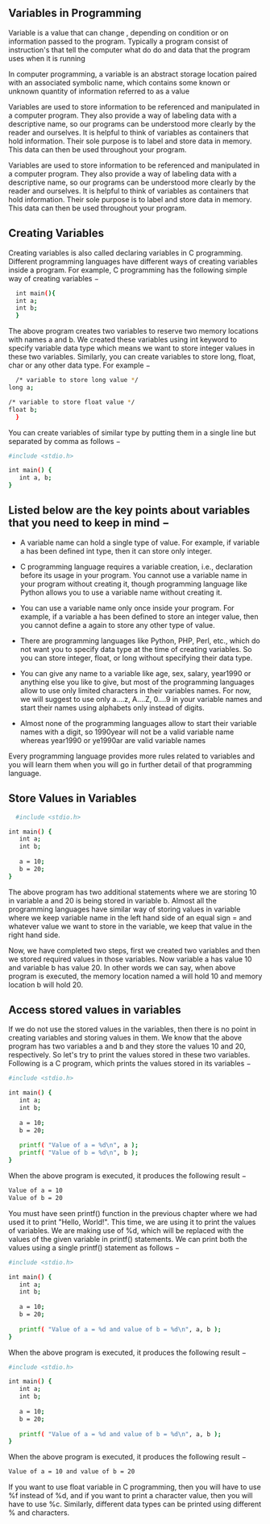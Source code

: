 ## Variables in Programming 

 Variable is a value that can change , depending on condition or on information passed to the program. Typically a program consist of instruction's that tell the computer what do do and data that the program uses when it is running 

In computer programming, a variable is an abstract storage location paired with an associated symbolic name, which contains some known or unknown quantity of information referred to as a value

Variables are used to store information to be referenced and manipulated in a computer program. They also provide a way of labeling data with a descriptive name, so our programs can be understood more clearly by the reader and ourselves. It is helpful to think of variables as containers that hold information. Their sole purpose is to label and store data in memory. This data can then be used throughout your program.

Variables are used to store information to be referenced and manipulated in a computer program. They also provide a way of labeling data with a descriptive name, so our programs can be understood more clearly by the reader and ourselves. It is helpful to think of variables as containers that hold information. Their sole purpose is to label and store data in memory. This data can then be used throughout your program.


## Creating Variables 

Creating variables is also called declaring variables in C programming. Different programming languages have different ways of creating variables inside a program. For example, C programming has the following simple way of creating variables −

```bash
  int main(){
  int a;
  int b;
  }
```
The above program creates two variables to reserve two memory locations with names a and b. We created these variables using int keyword to specify variable data type which means we want to store integer values in these two variables. Similarly, you can create variables to store long, float, char or any other data type. For example −

```bash
  /* variable to store long value */
long a;

/* variable to store float value */
float b;
  }
```

You can create variables of similar type by putting them in a single line but separated by comma as follows −

```bash
#include <stdio.h>

int main() {
   int a, b;
}

```
## Listed below are the key points about variables that you need to keep in mind −

- A variable name can hold a single type of value. For example, if variable a has been defined int type, then it can store only integer.

- C programming language requires a variable creation, i.e., declaration before its usage in your program. You cannot use a variable name in your program without creating it, though programming language like Python allows you to use a variable name without creating it.

- You can use a variable name only once inside your program. For example, if a variable a has been defined to store an integer value, then you cannot define a again to store any other type of value.

- There are programming languages like Python, PHP, Perl, etc., which do not want you to specify data type at the time of creating variables. So you can store integer, float, or long without specifying their data type.

- You can give any name to a variable like age, sex, salary, year1990 or anything else you like to give, but most of the programming languages allow to use only limited characters in their variables names. For now, we will suggest to use only a....z, A....Z, 0....9 in your variable names and start their names using alphabets only instead of digits.

- Almost none of the programming languages allow to start their variable names with a digit, so 1990year will not be a valid variable name whereas year1990 or ye1990ar are valid variable names

Every programming language provides more rules related to variables and you will learn them when you will go in further detail of that programming language.

## Store Values in Variables 


```bash
  #include <stdio.h>

int main() {
   int a;
   int b;
   
   a = 10;
   b = 20;
}
```

The above program has two additional statements where we are storing 10 in variable a and 20 is being stored in variable b. Almost all the programming languages have similar way of storing values in variable where we keep variable name in the left hand side of an equal sign = and whatever value we want to store in the variable, we keep that value in the right hand side.

Now, we have completed two steps, first we created two variables and then we stored required values in those variables. Now variable a has value 10 and variable b has value 20. In other words we can say, when above program is executed, the memory location named a will hold 10 and memory location b will hold 20.

## Access stored values  in variables 

If we do not use the stored values in the variables, then there is no point in creating variables and storing values in them. We know that the above program has two variables a and b and they store the values 10 and 20, respectively. So let's try to print the values stored in these two variables. Following is a C program, which prints the values stored in its variables −


```bash
#include <stdio.h>

int main() {
   int a;
   int b;
   
   a = 10;
   b = 20;
   
   printf( "Value of a = %d\n", a );
   printf( "Value of b = %d\n", b );
}
```

When the above program is executed, it produces the following result −

```bash
Value of a = 10
Value of b = 20
```

You must have seen printf() function in the previous chapter where we had used it to print "Hello, World!". This time, we are using it to print the values of variables. We are making use of %d, which will be replaced with the values of the given variable in printf() statements. We can print both the values using a single printf() statement as follows −

```bash
#include <stdio.h>

int main() {
   int a;
   int b;
   
   a = 10;
   b = 20;
   
   printf( "Value of a = %d and value of b = %d\n", a, b );
}
```

When the above program is executed, it produces the following result −

```bash
#include <stdio.h>

int main() {
   int a;
   int b;
   
   a = 10;
   b = 20;
   
   printf( "Value of a = %d and value of b = %d\n", a, b );
}
```

When the above program is executed, it produces the following result −

```bash
Value of a = 10 and value of b = 20
```

If you want to use float variable in C programming, then you will have to use %f instead of %d, and if you want to print a character value, then you will have to use %c. Similarly, different data types can be printed using different % and characters.

